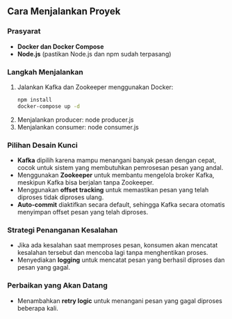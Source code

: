## Cara Menjalankan Proyek

### Prasyarat

- **Docker dan Docker Compose**
- **Node.js** (pastikan Node.js dan npm sudah terpasang)

### Langkah Menjalankan

1. Jalankan Kafka dan Zookeeper menggunakan Docker:
   ```bash
   npm install
   docker-compose up -d
   ```
2. Menjalankan producer:
   node producer.js
3. Menjalankan consumer:
   node consumer.js

### Pilihan Desain Kunci

- **Kafka** dipilih karena mampu menangani banyak pesan dengan cepat, cocok untuk sistem yang membutuhkan pemrosesan pesan yang andal.
- Menggunakan **Zookeeper** untuk membantu mengelola broker Kafka, meskipun Kafka bisa berjalan tanpa Zookeeper.
- Menggunakan **offset tracking** untuk memastikan pesan yang telah diproses tidak diproses ulang.
- **Auto-commit** diaktifkan secara default, sehingga Kafka secara otomatis menyimpan offset pesan yang telah diproses.

### Strategi Penanganan Kesalahan

- Jika ada kesalahan saat memproses pesan, konsumen akan mencatat kesalahan tersebut dan mencoba lagi tanpa menghentikan proses.
- Menyediakan **logging** untuk mencatat pesan yang berhasil diproses dan pesan yang gagal.

### Perbaikan yang Akan Datang

- Menambahkan **retry logic** untuk menangani pesan yang gagal diproses beberapa kali.
